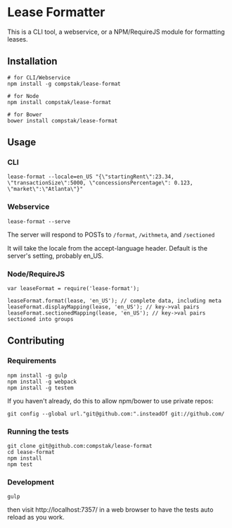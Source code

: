 # Lease Formatter

This is a CLI tool, a webservice, or a NPM/RequireJS module for formatting leases.

## Installation

```
# for CLI/Webservice
npm install -g compstak/lease-format

# for Node
npm install compstak/lease-format

# for Bower
bower install compstak/lease-format
```

## Usage

### CLI

```
lease-format --locale=en_US "{\"startingRent\":23.34, \"transactionSize\":5000, \"concessionsPercentage\": 0.123, \"market\":\"Atlanta\"}"
```

### Webservice

```
lease-format --serve
```

The server will respond to POSTs to `/format`, `/withmeta`, and `/sectioned`

It will take the locale from the accept-language header. Default is the server's setting, probably en_US.

### Node/RequireJS
```
var leaseFormat = require('lease-format');

leaseFormat.format(lease, 'en_US'); // complete data, including meta
leaseFormat.displayMapping(lease, 'en_US'); // key->val pairs
leaseFormat.sectionedMapping(lease, 'en_US'); // key->val pairs sectioned into groups
```

## Contributing

### Requirements
```
npm install -g gulp
npm install -g webpack
npm install -g testem
```

If you haven't already, do this to allow npm/bower to use private repos:
```
git config --global url."git@github.com:".insteadOf git://github.com/
```

### Running the tests
```
git clone git@github.com:compstak/lease-format
cd lease-format
npm install
npm test
```

### Development
```
gulp
```
then visit http://localhost:7357/ in a web browser to have the tests auto reload as you work.
